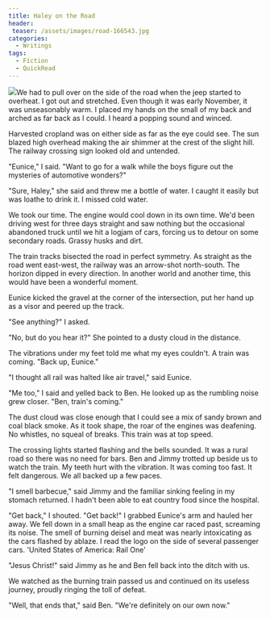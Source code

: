 ```yaml
---
title: Haley on the Road
header:
 teaser: /assets/images/road-166543.jpg
categories:
  - Writings
tags:
  - Fiction
  - QuickRead
---
```

<img src="https://douglangille.github.io/assets/images/road-166543.jpg">We had to pull over on the side of the road when the jeep started to overheat. I got out and stretched. Even though it was early November, it was unseasonably warm. I placed my hands on the small of my back and arched as far back as I could. I heard a popping sound and winced.

Harvested cropland was on either side as far as the eye could see. The sun blazed high overhead making the air shimmer at the crest of the slight hill. The railway crossing sign looked old and untended.

"Eunice," I said. "Want to go for a walk while the boys figure out the mysteries of automotive wonders?"

"Sure, Haley," she said and threw me a bottle of water. I caught it easily but was loathe to drink it. I missed cold water.

We took our time. The engine would cool down in its own time. We'd been driving west for three days straight and saw nothing but the occasional abandoned truck until we hit a logjam of cars, forcing us to detour on some secondary roads. Grassy husks and dirt.

The train tracks bisected the road in perfect symmetry. As straight as the road went east-west, the railway was an arrow-shot north-south. The horizon dipped in every direction. In another world and another time, this would have been a wonderful moment.

Eunice kicked the gravel at the corner of the intersection, put her hand up as a visor and peered up the track.

"See anything?" I asked.

"No, but do you hear it?" She pointed to a dusty cloud in the distance.

The vibrations under my feet told me what my eyes couldn't. A train was coming. "Back up, Eunice."

"I thought all rail was halted like air travel," said Eunice.

"Me too," I said and yelled back to Ben. He looked up as the rumbling noise grew closer. "Ben, train's coming."

The dust cloud was close enough that I could see a mix of sandy brown and coal black smoke. As it took shape, the roar of the engines was deafening. No whistles, no squeal of breaks. This train was at top speed.

The crossing lights started flashing and the bells sounded. It was a rural road so there was no need for bars. Ben and Jimmy trotted up beside us to watch the train. My teeth hurt with the vibration. It was coming too fast. It felt dangerous. We all backed up a few paces.

"I smell barbecue," said Jimmy and the familiar sinking feeling in my stomach returned. I hadn't been able to eat country food since the hospital.

"Get back," I shouted. "Get back!" I grabbed Eunice's arm and hauled her away. We fell down in a small heap as the engine car raced past, screaming its noise. The smell of burning deisel and meat was nearly intoxicating as the cars flashed by ablaze. I read the logo on the side of several passenger cars. 'United States of America: Rail One'

"Jesus Christ!" said Jimmy as he and Ben fell back into the ditch with us.

We watched as the burning train passed us and continued on its useless journey, proudly ringing the toll of defeat.

"Well, that ends that," said Ben. "We're definitely on our own now."